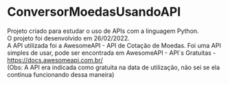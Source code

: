 # ConversorMoedasUsandoAPI
Projeto criado para estudar o uso de APIs com a linguagem Python. <br/>
O projeto foi desenvolvido em 26/02/2022. <br/>
A API utilizada foi a AwesomeAPI - API de Cotação de Moedas. Foi uma API simples de usar, pode ser encontrada em AwesomeAPI - API`s Gratuitas - https://docs.awesomeapi.com.br/ <br/>
(Obs: A API era indicada como gratuita na data de utilização, não sei se ela continua funcionando dessa maneira)